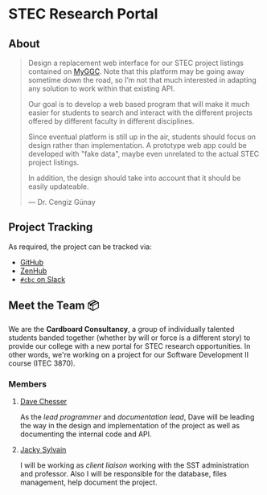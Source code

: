STEC Research Portal
====================

About
-----

> Design a replacement web interface for our STEC project listings
> contained on [MyGGC](https://my.ggc.edu/group/guest/sst-research).
> Note that this platform may be going away sometime down the road, so
> I’m not that much interested in adapting any solution to work within
> that existing API.
>
> Our goal is to develop a web based program that will make it much
> easier for students to search and interact with the different
> projects offered by different faculty in different disciplines.
>
> Since eventual platform is still up in the air, students should
> focus on design rather than implementation. A prototype web app
> could be developed with "fake data", maybe even unrelated to the
> actual STEC project listings.
>
> In addition, the design should take into account that it should be
> easily updateable.
>
> — Dr. Cengiz Günay

Project Tracking
----------------

As required, the project can be tracked via:

* [GitHub](https://github.com/soft-eng-practicum/STECresearchPortal)
* [ZenHub](https://app.zenhub.com/workspace/o/soft-eng-practicum/stecresearchportal/)
* [`#cbc` on Slack](https://ggc-dev.slack.com/messages/G8W7Z689F/)

Meet the Team 📦
---------------

We are the **Cardboard Consultancy**, a group of individually talented
students banded together (whether by will or force is a different
story) to provide our college with a new portal for STEC research
opportunities.  In other words, we're working on a project for our
Software Development II course (ITEC 3870).

### Members

1. [Dave Chesser](mailto:dchesser@ggc.edu)

   As the *lead programmer* and *documentation lead*, Dave will be
   leading the way in the design and implementation of the project as
   well as documenting the internal code and API.

2. [Jacky Sylvain](mailto:jsylvain@ggc.edu)

   I will be working as *client liaison* working with the SST administration and professor. Also I will be responsible for the database, files management, help document the project.

